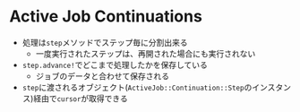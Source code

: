 # Active Job Continuations

* 処理は`step`メソッドでステップ毎に分割出来る
  * 一度実行されたステップは、再開された場合にも実行されない
* `step.advance!`でどこまで処理したかを保存している
  * ジョブのデータと合わせて保存される
* `step`に渡されるオブジェクト(`ActiveJob::Continuation::Step`のインスタンス)経由で`cursor`が取得できる